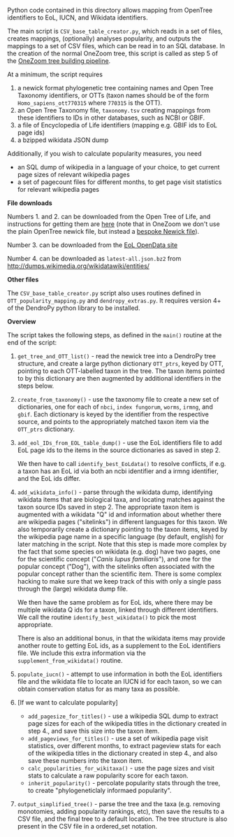 Python code contained in this directory allows mapping from OpenTree identifiers to EoL, IUCN, and Wikidata identifiers.

The main script is `CSV_base_table_creator.py`, which reads in a set of files, creates mappings, (optionally) analyses popularity, and outputs the mappings to a set of CSV files, which can be read in to an SQL database. In the creation of the normal OneZoom tree, this script is called as step 5 of the [OneZoom tree building pipeline](../TreeBuild/README.markdown).

At a minimum, the script requires

1. a newick format phylogenetic tree containing names and Open Tree Taxonomy identifiers, or OTTs (taxon names should be of the form `Homo_sapiens_ott770315` where `770315` is the OTT).
2. an Open Tree Taxonomy file, `taxonomy.tsv` creating mappings from these identifiers to IDs in other databases, such as NCBI or GBIF. 
3. a file of Encyclopedia of Life identifiers (mapping e.g. GBIF ids to EoL page ids)
4. a bzipped wikidata JSON dump

Additionally, if you wish to calculate popularity measures, you need 

* an SQL dump of wikipedia in a language of your choice, to get current page sizes of relevant wikipedia pages
* a set of pagecount files for different months, to get page visit statistics for relevant wikipedia pages

__File downloads__

Numbers 1. and 2. can be downloaded from the Open Tree of Life, and instructions for getting them are [here](../../data/OpenTree/README.markdown) (note that in OneZoom we don't use the plain OpenTree newick file, but instead a [bespoke Newick file](../TreeBuild/README.markdown)).

Number 3. can be downloaded from the [EoL OpenData site](https://opendata.eol.org/dataset/identifiers-csv-gz)

Number 4. can be downloaded as `latest-all.json.bz2` from http://dumps.wikimedia.org/wikidatawiki/entities/

__Other files__

The `CSV_base_table_creator.py` script also uses routines defined in `OTT_popularity_mapping.py` and `dendropy_extras.py`. It requires version 4+ of the DendroPy python library to be installed.

__Overview__

The script takes the following steps, as defined in the `main()` routine at the end of the script:

1. `get_tree_and_OTT_list()` - read the newick tree into a DendroPy tree structure, and create a large python dictionary `OTT_ptrs`, keyed by OTT, pointing to each OTT-labelled taxon in the tree. The taxon items pointed to by this dictionary are then augmented by additional identifiers in the steps below.

2. `create_from_taxonomy()` - use the taxonomy file to create a new set of dictionaries, one for each of `nbci`, `index fungorum`, `worms`, `irmng`, and `gbif`. Each dictionary is keyed by the identifier from the respective source, and points to the appropriately matched taxon item via the `OTT_ptrs` dictionary.

3. `add_eol_IDs_from_EOL_table_dump()` - use the EoL identifiers file to add EoL page ids to the items in the source dictionaries as saved in step 2. 

	We then have to call `identify_best_EoLdata()` to resolve conflicts, if e.g. a taxon has an EoL id via both an ncbi identifier and a irmng identifier, and the EoL ids differ.

4. `add_wikidata_info()` - parse through the wikidata dump, identifying wikidata items that are biological taxa, and locating matches against the taxon source IDs saved in step 2. The appropriate taxon item is augmented with a wikidata "Q" id and information about whether there are wikipedia pages ("sitelinks") in different languages for this taxon. We also temporarily create a dictionary pointing to the taxon items, keyed by the wikipedia page name in a specific language (by default, english) for later matching in the script. Note that this step is made more complex by the fact that some species on wikidata (e.g. dog) have two pages, one for the scientific concept ("_Canis lupus familiaris_"), and one for the popular concept ("Dog"), with the sitelinks often associated with the popular concept rather than the scientific item. There is some complex hacking to make sure that we keep track of this with only a single pass through the (large) wikidata dump file.

	We then have the same problem as for EoL ids, where there may be multiple wikidata Q ids for a taxon, linked through different identifiers. We call the routine `identify_best_wikidata()` to pick the most appropriate.
	
	There is also an additional bonus, in that the wikidata items may provide another route to getting EoL ids, as a supplement to the EoL identifiers file. We include this extra information via the `supplement_from_wikidata()` routine.

5. `populate_iucn()` - attempt to use information in both the EoL identifiers file and the wikidata file to locate an IUCN id for each taxon, so we can obtain conservation status for as many taxa as possible.

6. [If we want to calculate popularity] 
	* `add_pagesize_for_titles()` - use a wikipedia SQL dump to extract page sizes for each of the wikipedia titles in the dictionary created in step 4., and save this size into the taxon item.
	* `add_pageviews_for_titles()` - use a set of wikipedia page visit statistics, over different months, to extract pageview stats for each of the wikipedia titles in the dictionary created in step 4., and also save these numbers into the taxon item.
	* `calc_popularities_for_wikitaxa()` - use the page sizes and visit stats to calculate a raw popularity score for each taxon.
	* `inherit_popularity()` - percolate popularity stats through the tree, to create "phylogeneticlaly informaed popularity".

7. `output_simplified_tree()` - parse the tree and the taxa (e.g. removing monotomies, adding popularity rankings, etc), then save the results to a CSV file, and the final tree to a default location. The tree structure is also present in the CSV file in a ordered_set notation.